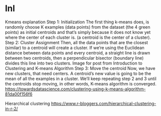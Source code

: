 # lnl


Kmeans explanation
Step 1: Initialization
The first thing k-means does, is randomly choose K examples (data points) from the dataset (the 4 green points) as initial centroids and that’s simply because it does not know yet where the center of each cluster is. (a centroid is the center of a cluster).
Step 2: Cluster Assignment
Then, all the data points that are the closest (similar) to a centroid will create a cluster. If we’re using the Euclidean distance between data points and every centroid, a straight line is drawn between two centroids, then a perpendicular bisector (boundary line) divides this line into two clusters.
Image for post
from Introduction to Clustering and K-means Algorithm
Step 3: Move the centroid
Now, we have new clusters, that need centers. A centroid’s new value is going to be the mean of all the examples in a cluster.
We’ll keep repeating step 2 and 3 until the centroids stop moving, in other words, K-means algorithm is converged.
https://towardsdatascience.com/clustering-using-k-means-algorithm-81da00f156f6

Hierarchical clustering
https://www.r-bloggers.com/hierarchical-clustering-in-r-2/